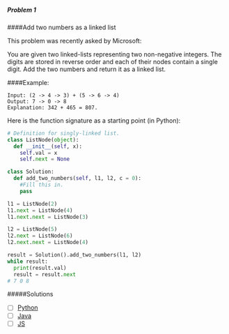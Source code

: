 ##### Problem 1 
####Add two numbers as a linked list

This problem was recently asked by Microsoft:

You are given two linked-lists representing two non-negative integers. The digits are stored in reverse order and each of their nodes contain a single digit. Add the two numbers and return it as a linked list.

####Example:
```
Input: (2 -> 4 -> 3) + (5 -> 6 -> 4)
Output: 7 -> 0 -> 8
Explanation: 342 + 465 = 807.
```
Here is the function signature as a starting point (in Python):
```python
# Definition for singly-linked list.
class ListNode(object):
  def __init__(self, x):
    self.val = x
    self.next = None

class Solution:
  def add_two_numbers(self, l1, l2, c = 0):
    #Fill this in.
    pass

l1 = ListNode(2)
l1.next = ListNode(4)
l1.next.next = ListNode(3)

l2 = ListNode(5)
l2.next = ListNode(6)
l2.next.next = ListNode(4)

result = Solution().add_two_numbers(l1, l2)
while result:
  print(result.val)
  result = result.next
# 7 0 8
```
#####Solutions
* [ ] [Python]()
* [ ] [Java]()
* [ ] [JS]()